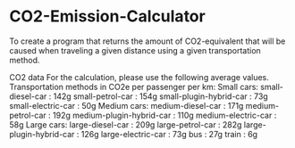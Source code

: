 # CO2-Emission-Calculator

To create a program that returns the amount of CO2-equivalent that will be caused when traveling a given distance using a
given transportation method.

CO2 data
For the calculation, please use the following average values.
Transportation methods in CO2e per passenger per km:
Small cars:
            small-diesel-car : 142g
            small-petrol-car : 154g
            small-plugin-hybrid-car : 73g
            small-electric-car : 50g
Medium cars:
            medium-diesel-car : 171g
            medium-petrol-car : 192g
            medium-plugin-hybrid-car : 110g
            medium-electric-car : 58g
Large cars:
            large-diesel-car : 209g
            large-petrol-car : 282g
            large-plugin-hybrid-car : 126g
            large-electric-car : 73g
bus : 27g
train : 6g
